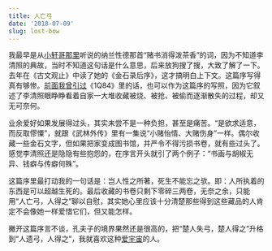 ```yaml
---
title: 人亡弓
date: '2018-07-09'
slug: lost-bow
---
```


我最早是从[小轩哥那里](https://yixuan.cos.name/cn/2011/10/commemorate/)听说的纳兰性德那首“赌书消得泼茶香”的词，因为不知道李清照的典故，当时不知道这句话是什么意思，后来放狗搜了搜，大致了解了一下。去年在《古文观止》中读了她的《金石录后序》，这才搞明白上下文。这篇序写得真有够惨。[前面我曾引过](/cn/2018/01/fitness/)《1Q84》里的话，也可以作为这篇序的写照，因为它叙述了李清照眼睁睁看着自家一大堆收藏被烧、被抢、被偷而逐渐散失的过程，却又无可奈何。

业余爱好如果发展得过头，其实未尝不是一种负担，甚至是痛苦。“是欲求适意，而反取憀憟”，就跟《武林外传》里有一集说“小赌怡情、大赌伤身”一样。偶尔收藏一些金石文字，但如果把家变成图书馆，并严令不得污损书卷，就有些过头了。感觉李清照还是隐隐有些抱怨的，在序言开头就引了两个例子：“书画与胡椒无异、钱癖与传癖何殊”。

这篇序里最打动我的一句话是：岂人性之所著，死生不能忘之欤。即：人所执着的东西是可以超越生死的。最后收藏的书卷只剩下零碎三两卷，无奈之余，只能用“人亡弓，人得之”聊以自慰，其实她心里应该十分清楚那些得到这些藏品的人肯定不会像她一样爱惜它们，但又能怎样。

撇开这篇序言不谈，孔夫子的境界果然还是很高的，把“楚人失弓，楚人得之”升格到“人遗弓，人得之”，我就喜欢这种[爱宇宙](/cn/2018/01/no-borders/)的人。
